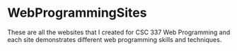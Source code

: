 # WebProgrammingSites

These are all the websites that I created for CSC 337 Web Programming and each site demonstrates different web programming skills and techniques.
